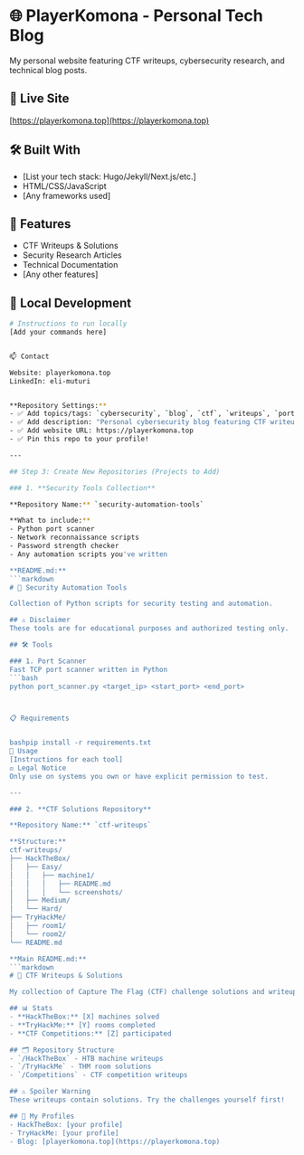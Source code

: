 # 🌐 PlayerKomona - Personal Tech Blog

My personal website featuring CTF writeups, cybersecurity research, and technical blog posts.

## 🔗 Live Site
[https://playerkomona.top](https://playerkomona.top)

## 🛠️ Built With
- [List your tech stack: Hugo/Jekyll/Next.js/etc.]
- HTML/CSS/JavaScript
- [Any frameworks used]

## 📝 Features
- CTF Writeups & Solutions
- Security Research Articles
- Technical Documentation
- [Any other features]

## 🚀 Local Development
```bash
# Instructions to run locally
[Add your commands here]


📫 Contact

Website: playerkomona.top
LinkedIn: eli-muturi


**Repository Settings:**
- ✅ Add topics/tags: `cybersecurity`, `blog`, `ctf`, `writeups`, `portfolio`
- ✅ Add description: "Personal cybersecurity blog featuring CTF writeups and security research"
- ✅ Add website URL: https://playerkomona.top
- ✅ Pin this repo to your profile!

---

## Step 3: Create New Repositories (Projects to Add)

### 1. **Security Tools Collection**

**Repository Name:** `security-automation-tools`

**What to include:**
- Python port scanner
- Network reconnaissance scripts
- Password strength checker
- Any automation scripts you've written

**README.md:**
```markdown
# 🔐 Security Automation Tools

Collection of Python scripts for security testing and automation.

## ⚠️ Disclaimer
These tools are for educational purposes and authorized testing only.

## 🛠️ Tools

### 1. Port Scanner
Fast TCP port scanner written in Python
```bash
python port_scanner.py <target_ip> <start_port> <end_port>



📋 Requirements


bashpip install -r requirements.txt
🎯 Usage
[Instructions for each tool]
⚖️ Legal Notice
Only use on systems you own or have explicit permission to test.

---

### 2. **CTF Solutions Repository**

**Repository Name:** `ctf-writeups`

**Structure:**
ctf-writeups/
├── HackTheBox/
│   ├── Easy/
│   │   ├── machine1/
│   │   │   ├── README.md
│   │   │   └── screenshots/
│   ├── Medium/
│   └── Hard/
├── TryHackMe/
│   ├── room1/
│   └── room2/
└── README.md

**Main README.md:**
```markdown
# 🏴 CTF Writeups & Solutions

My collection of Capture The Flag (CTF) challenge solutions and writeups.

## 📊 Stats
- **HackTheBox:** [X] machines solved
- **TryHackMe:** [Y] rooms completed
- **CTF Competitions:** [Z] participated

## 🗂️ Repository Structure
- `/HackTheBox` - HTB machine writeups
- `/TryHackMe` - THM room solutions
- `/Competitions` - CTF competition writeups

## ⚠️ Spoiler Warning
These writeups contain solutions. Try the challenges yourself first!

## 🔗 My Profiles
- HackTheBox: [your profile]
- TryHackMe: [your profile]
- Blog: [playerkomona.top](https://playerkomona.top)



